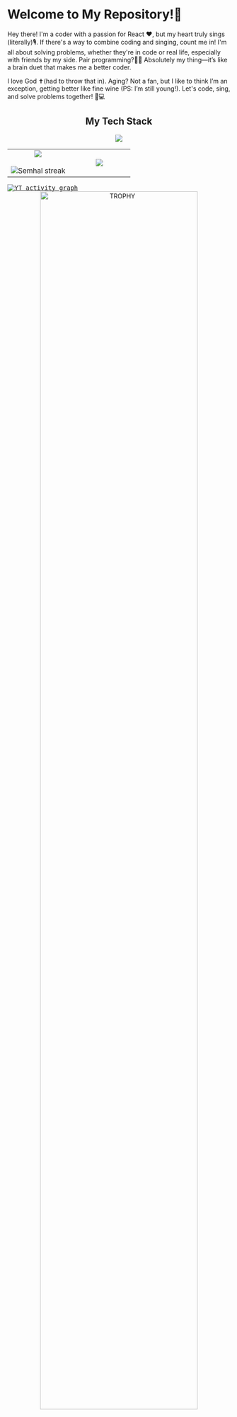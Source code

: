 # Welcome to My Repository!🎉

Hey there! I'm a coder with a passion for React ❤️, but my heart truly sings (literally)🎙️. If there's a way to combine coding and singing, count me in! I'm all about solving problems, whether they're in code or real life, especially with friends by my side. Pair programming?👯‍♂️ Absolutely my thing—it’s like a brain duet that makes me a better coder.

I love God ✝(had to throw that in). Aging? Not a fan, but I like to think I’m an exception, getting better like fine wine (PS: I’m still young!). Let's code, sing, and solve problems together! 🎤💻

<h2 align="center">My Tech Stack</h2>
<!--tech stack icons-->
<p align="center">
  <a href="https://skillicons.dev">
    <img src="https://skillicons.dev/icons?i=ai,angular,androidstudio,aws,babel,bootstrap,cpp,css,cypress,cassandra,docker,debian,django,express,git,github,flask,firebase,html,js,graphql,materialui,mongodb,mysql,linux,nextjs,nginx,nodejs,py,postgres,postman,kubernetes,redux,react,tailwind,ts,vite,vscodium,vscode,webpack,windows,npm,yarn&perline=6" />
  </a>
</p>

<table align="center">
<tr border="0">
<td width="50%" align="center">
  
  <img  align="center"  src="https://github-readme-stats.vercel.app/api?username=semmhhal&theme=dark&show_icons=true&count_private=true&hide_border=true" />
  <br></br>
  <img  title="🔥 Get streak stats for your profile at git.io/streak-stats" alt="Semhal streak" src="https://github-readme-streak-stats.herokuapp.com/?user=semmhhal&theme=dark&hide_border=true" /> 
</td>

<td width="50%" align="center">

  <img  align="center"  src="https://github-readme-stats.anuraghazra1.vercel.app/api/top-langs/?username=semmhhal&theme=dark&hide_border=true&no-bg=true&no-frame=true&langs_count=10"/>
  
  </td>
</tr>
</table>

<samp>
  <a href="https://github.com/semmhhal">
    <img alt="YT activity graph" src="https://github-readme-activity-graph.vercel.app/graph?username=semmhhal&theme=github-compact&hide_border=true" />
  </a>
  <br/>
</samp>


<div align=center>
  <a href="https://github.com/ryo-ma/github-profile-trophy" title="Go to Source">
      <img align="center" width=84% src="https://github-profile-trophy.vercel.app/?username=semmhhal&theme=tokyonight&row=1&column=6&margin-h=15&margin-w=15&no-bg=true" alt="TROPHY" />
    </a>
  
</div>
